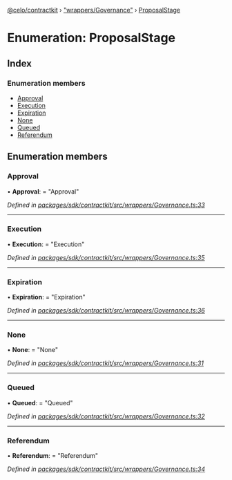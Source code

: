 [@celo/contractkit](../README.md) › ["wrappers/Governance"](../modules/_wrappers_governance_.md) › [ProposalStage](_wrappers_governance_.proposalstage.md)

# Enumeration: ProposalStage

## Index

### Enumeration members

* [Approval](_wrappers_governance_.proposalstage.md#approval)
* [Execution](_wrappers_governance_.proposalstage.md#execution)
* [Expiration](_wrappers_governance_.proposalstage.md#expiration)
* [None](_wrappers_governance_.proposalstage.md#none)
* [Queued](_wrappers_governance_.proposalstage.md#queued)
* [Referendum](_wrappers_governance_.proposalstage.md#referendum)

## Enumeration members

###  Approval

• **Approval**: = "Approval"

*Defined in [packages/sdk/contractkit/src/wrappers/Governance.ts:33](https://github.com/celo-org/celo-monorepo/blob/master/packages/sdk/contractkit/src/wrappers/Governance.ts#L33)*

___

###  Execution

• **Execution**: = "Execution"

*Defined in [packages/sdk/contractkit/src/wrappers/Governance.ts:35](https://github.com/celo-org/celo-monorepo/blob/master/packages/sdk/contractkit/src/wrappers/Governance.ts#L35)*

___

###  Expiration

• **Expiration**: = "Expiration"

*Defined in [packages/sdk/contractkit/src/wrappers/Governance.ts:36](https://github.com/celo-org/celo-monorepo/blob/master/packages/sdk/contractkit/src/wrappers/Governance.ts#L36)*

___

###  None

• **None**: = "None"

*Defined in [packages/sdk/contractkit/src/wrappers/Governance.ts:31](https://github.com/celo-org/celo-monorepo/blob/master/packages/sdk/contractkit/src/wrappers/Governance.ts#L31)*

___

###  Queued

• **Queued**: = "Queued"

*Defined in [packages/sdk/contractkit/src/wrappers/Governance.ts:32](https://github.com/celo-org/celo-monorepo/blob/master/packages/sdk/contractkit/src/wrappers/Governance.ts#L32)*

___

###  Referendum

• **Referendum**: = "Referendum"

*Defined in [packages/sdk/contractkit/src/wrappers/Governance.ts:34](https://github.com/celo-org/celo-monorepo/blob/master/packages/sdk/contractkit/src/wrappers/Governance.ts#L34)*
